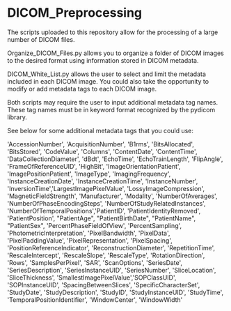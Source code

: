 # DICOM_Preprocessing

The scripts uploaded to this repository allow for the processing of a large number of DICOM files.

Organize_DICOM_Files.py allows you to organize a folder of DICOM images to the desired format using information stored in DICOM metadata.

DICOM_White_List.py allows the user to select and limit the metadata included in each DICOM image. You could also take the opportunity to modify or add metadata tags to each DICOM image.

Both scripts may require the user to input additional metadata tag names. These tag names must be in keyword format recognized by the pydicom library.

See below for some additional metadata tags that you could use:

'AccessionNumber', 'AcquisitionNumber', 'B1rms', 'BitsAllocated', 'BitsStored', 'CodeValue', 'Columns', 'ContentDate', 'ContentTime', 'DataCollectionDiameter', 'dBdt', 'EchoTime', 'EchoTrainLength', 'FlipAngle', 'FrameOfReferenceUID', 'HighBit', 'ImageOrientationPatient', 'ImagePositionPatient', 'ImageType', 'ImagingFrequency', 'InstanceCreationDate', 'InstanceCreationTime', 'InstanceNumber', 'InversionTime','LargestImagePixelValue', 'LossyImageCompression', 'MagneticFieldStrength', 'Manufacturer', 'Modality', 'NumberOfAverages', 'NumberOfPhaseEncodingSteps', 'NumberOfStudyRelatedInstances', 'NumberOfTemporalPositions','PatientID', 'PatientIdentityRemoved', 'PatientPosition', "PatientAge", "PatientBirthDate", "PatientName", "PatientSex", 'PercentPhaseFieldOfView', 'PercentSampling', 'PhotometricInterpretation', 'PixelBandwidth', 'PixelData', 'PixelPaddingValue', 'PixelRepresentation', 'PixelSpacing', 'PositionReferenceIndicator', 'ReconstructionDiameter', 'RepetitionTime', 'RescaleIntercept', 'RescaleSlope', 'RescaleType', 'RotationDirection', 'Rows', 'SamplesPerPixel', 'SAR', 'ScanOptions', 'SeriesDate', 'SeriesDescription', 'SeriesInstanceUID', 'SeriesNumber', 'SliceLocation', 'SliceThickness', 'SmallestImagePixelValue','SOPClassUID', 'SOPInstanceUID', 'SpacingBetweenSlices', 'SpecificCharacterSet', 'StudyDate', 'StudyDescription', 'StudyID', 'StudyInstanceUID', 'StudyTime', 'TemporalPositionIdentifier', 'WindowCenter', 'WindowWidth'
